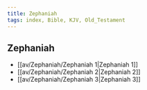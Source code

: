 ```yaml
---
title: Zephaniah
tags: index, Bible, KJV, Old_Testament
---
```


## Zephaniah

- [[av/Zephaniah/Zephaniah 1|Zephaniah 1]]
- [[av/Zephaniah/Zephaniah 2|Zephaniah 2]]
- [[av/Zephaniah/Zephaniah 3|Zephaniah 3]]
